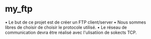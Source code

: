 # my_ftp

• Le but de ce projet est de créer un FTP client/server
• Nous sommes libres de choisir de choisir le protocole utilisé.
• Le réseau de communication devra être réalisé avec l'ulisatiion de sokects TCP.
